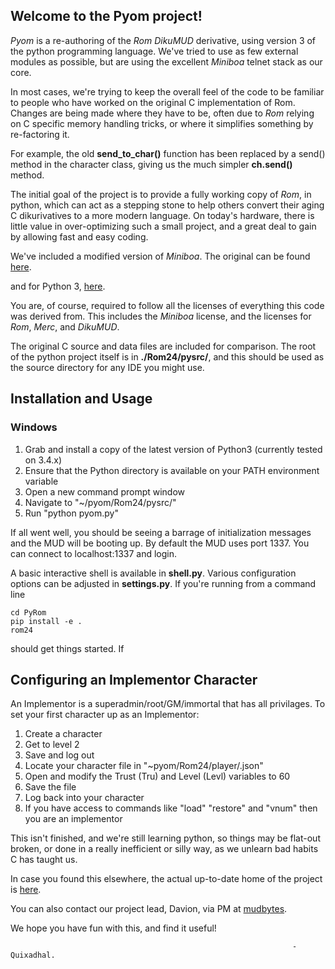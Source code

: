 ## Welcome to the Pyom project! ##

*Pyom* is a re-authoring of the *Rom DikuMUD* derivative, using version 3 of the
python programming language.  We've tried to use as few external modules as
possible, but are using the excellent *Miniboa* telnet stack as our core.

In most cases, we're trying to keep the overall feel of the code to be
familiar to people who have worked on the original C implementation of Rom.
Changes are being made where they have to be, often due to *Rom* relying on C
specific memory handling tricks, or where it simplifies something by
re-factoring it.

For example, the old **send_to_char()** function has been replaced by a send()
method in the character class, giving us the much simpler **ch.send()** method.

The initial goal of the project is to provide a fully working copy of *Rom*, in
python, which can act as a stepping stone to help others convert their aging C
dikurivatives to a more modern language.  On today's hardware, there is little
value in over-optimizing such a small project, and a great deal to gain by
allowing fast and easy coding.

We've included a modified version of *Miniboa*.  The original can be found [here](https://code.google.com/p/miniboa/).

and for Python 3, [here](https://code.google.com/p/miniboa-py3/).

You are, of course, required to follow all the licenses of everything this
code was derived from.  This includes the *Miniboa* license, and the licenses
for *Rom*, *Merc*, and *DikuMUD*.

The original C source and data files are included for comparison.  The root
of the python project itself is in **./Rom24/pysrc/**, and this should be used as
the source directory for any IDE you might use.

## Installation and Usage ##

### Windows ###

1. Grab and install a copy of the latest version of Python3 (currently tested on 3.4.x)
1. Ensure that the Python directory is available on your PATH environment variable
1. Open a new command prompt window
1. Navigate to "~/pyom/Rom24/pysrc/"
1. Run "python pyom.py"

If all went well, you should be seeing a barrage of initialization messages and the MUD will be booting up. By default the MUD uses port 1337. You can connect to localhost:1337 and login.

A basic interactive shell is available in **shell.py**.  Various configuration
options can be adjusted in **settings.py**.  If you're running from a command
line

```
cd PyRom
pip install -e .
rom24
```
 should get things started.  If

## Configuring an Implementor Character ##

An Implementor is a superadmin/root/GM/immortal that has all privilages. To set your first character up as an Implementor:

1. Create a character
1. Get to level 2
1. Save and log out
1. Locate your character file in "~pyom/Rom24/player/<yourname>.json"
1. Open and modify the Trust (Tru) and Level (Levl) variables to 60
1. Save the file
1. Log back into your character
1. If you have access to commands like "load" "restore" and "vnum" then you are an implementor

This isn't finished, and we're still learning python, so things may be
flat-out broken, or done in a really inefficient or silly way, as we unlearn
bad habits C has taught us.

In case you found this elsewhere, the actual up-to-date home of the project
is [here](https://bitbucket.org/mudbytes/pyom).

You can also contact our project lead, Davion, via PM at [mudbytes](http://www.mudbytes.net/).

We hope you have fun with this, and find it useful!

                                                                   -Quixadhal.
